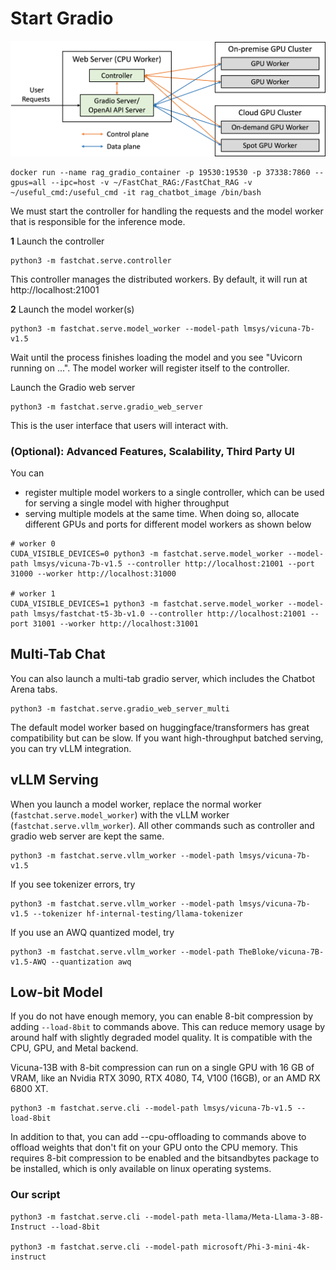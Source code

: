 # Start Gradio 

![server arch](assets/server_arch.png)

```
docker run --name rag_gradio_container -p 19530:19530 -p 37338:7860 --gpus=all --ipc=host -v ~/FastChat_RAG:/FastChat_RAG -v ~/useful_cmd:/useful_cmd -it rag_chatbot_image /bin/bash
```

We must start the controller for handling the requests and the model worker that is responsible for the inference mode.

__1__ Launch the controller
```
python3 -m fastchat.serve.controller
````
This controller manages the distributed workers. By default, it will run at http://localhost:21001


__2__ Launch the model worker(s)
```
python3 -m fastchat.serve.model_worker --model-path lmsys/vicuna-7b-v1.5
```
Wait until the process finishes loading the model and you see "Uvicorn running on ...". The model worker will register itself to the controller.


Launch the Gradio web server
```
python3 -m fastchat.serve.gradio_web_server
```
This is the user interface that users will interact with.


### (Optional): Advanced Features, Scalability, Third Party UI
You can
- register multiple model workers to a single controller, which can be used for serving a single model with higher throughput
- serving multiple models at the same time. When doing so, allocate different GPUs and ports for different model workers as shown below
```
# worker 0
CUDA_VISIBLE_DEVICES=0 python3 -m fastchat.serve.model_worker --model-path lmsys/vicuna-7b-v1.5 --controller http://localhost:21001 --port 31000 --worker http://localhost:31000

# worker 1
CUDA_VISIBLE_DEVICES=1 python3 -m fastchat.serve.model_worker --model-path lmsys/fastchat-t5-3b-v1.0 --controller http://localhost:21001 --port 31001 --worker http://localhost:31001
```

## Multi-Tab Chat

You can also launch a multi-tab gradio server, which includes the Chatbot Arena tabs.
```
python3 -m fastchat.serve.gradio_web_server_multi
```
The default model worker based on huggingface/transformers has great compatibility but can be slow. If you want high-throughput batched serving, you can try vLLM integration.


## vLLM Serving
When you launch a model worker, replace the normal worker (`fastchat.serve.model_worker`) with the vLLM worker (`fastchat.serve.vllm_worker`). All other commands such as controller and gradio web server are kept the same.
```
python3 -m fastchat.serve.vllm_worker --model-path lmsys/vicuna-7b-v1.5
```

If you see tokenizer errors, try
```
python3 -m fastchat.serve.vllm_worker --model-path lmsys/vicuna-7b-v1.5 --tokenizer hf-internal-testing/llama-tokenizer
```

If you use an AWQ quantized model, try
```
python3 -m fastchat.serve.vllm_worker --model-path TheBloke/vicuna-7B-v1.5-AWQ --quantization awq
```


## Low-bit Model

If you do not have enough memory, you can enable 8-bit compression by adding `--load-8bit` to commands above. This can reduce memory usage by around half with slightly degraded model quality. It is compatible with the CPU, GPU, and Metal backend.

Vicuna-13B with 8-bit compression can run on a single GPU with 16 GB of VRAM, like an Nvidia RTX 3090, RTX 4080, T4, V100 (16GB), or an AMD RX 6800 XT.
```
python3 -m fastchat.serve.cli --model-path lmsys/vicuna-7b-v1.5 --load-8bit
```
In addition to that, you can add --cpu-offloading to commands above to offload weights that don't fit on your GPU onto the CPU memory. This requires 8-bit compression to be enabled and the bitsandbytes package to be installed, which is only available on linux operating systems.

### Our script
```
python3 -m fastchat.serve.cli --model-path meta-llama/Meta-Llama-3-8B-Instruct --load-8bit

python3 -m fastchat.serve.cli --model-path microsoft/Phi-3-mini-4k-instruct
```